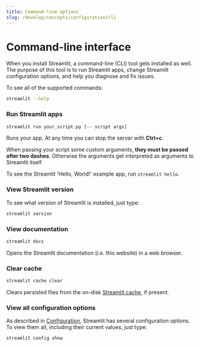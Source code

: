 ```yaml
---
title: Command-line options
slug: /develop/concepts/configuration/cli
---
```


# Command-line interface

When you install Streamlit, a command-line (CLI) tool gets installed
as well. The purpose of this tool is to run Streamlit apps, change Streamlit configuration options,
and help you diagnose and fix issues.

To see all of the supported commands:

```bash
streamlit --help
```

### Run Streamlit apps

```bash
streamlit run your_script.py [-- script args]
```

Runs your app. At any time you can stop the server with **Ctrl+c**.

<Note>

When passing your script some custom arguments, **they must be passed after
two dashes**. Otherwise the arguments get interpreted as arguments to Streamlit
itself.

</Note>

To see the Streamlit 'Hello, World!' example app, run `streamlit hello`.

### View Streamlit version

To see what version of Streamlit is installed, just type:

```bash
streamlit version
```

### View documentation

```bash
streamlit docs
```

Opens the Streamlit documentation (i.e. this website) in a web browser.

### Clear cache

```bash
streamlit cache clear
```

Clears persisted files from the on-disk [Streamlit cache](/develop/api-reference/performance), if
present.

### View all configuration options

As described in [Configuration](/develop/concepts/configuration), Streamlit has several
configuration options. To view them all, including their current values, just type:

```bash
streamlit config show
```
